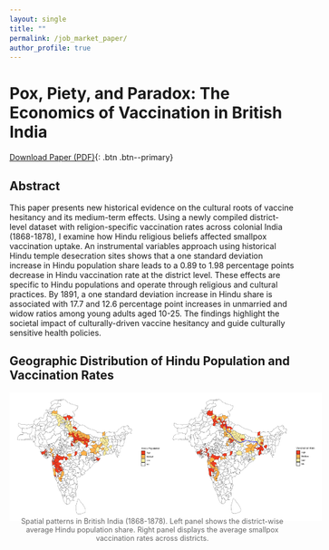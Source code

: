 ```yaml
---
layout: single
title: ""
permalink: /job_market_paper/
author_profile: true
---
```


# Pox, Piety, and Paradox: The Economics of Vaccination in British India

[Download Paper (PDF)](/files/JMP.pdf){: .btn .btn--primary}

## Abstract

This paper presents new historical evidence on the cultural roots of vaccine hesitancy and its medium-term effects. Using a newly compiled district-level dataset with religion-specific vaccination rates across colonial India (1868-1878), I examine how Hindu religious beliefs affected smallpox vaccination uptake. An instrumental variables approach using historical Hindu temple desecration sites shows that a one standard deviation increase in Hindu population share leads to a 0.89 to 1.98 percentage points decrease in Hindu vaccination rate at the district level. These effects are specific to Hindu populations and operate through religious and cultural practices. By 1891, a one standard deviation increase in Hindu share is associated with 17.7 and 12.6 percentage point increases in unmarried and widow ratios among young adults aged 10-25. The findings highlight the societal impact of culturally-driven vaccine hesitancy and guide culturally sensitive health policies.

## Geographic Distribution of Hindu Population and Vaccination Rates

<div style="display: flex; justify-content: space-between; margin-bottom: 20px; max-width: 1200px; margin: 0 auto;">
    <div style="flex: 1; margin-right: 15px;">
        <img src="/images/hin_pop_share_plot.jpg" alt="Hindu Population Share" style="width: 120%; max-width: none;">
    </div>
    <div style="flex: 1; margin-left: 15px;">
        <img src="/images/vax_rate_plot.jpg" alt="Vaccination Rates" style="width: 120%; max-width: none;">
    </div>
</div>

<p style="font-size: 0.9em; text-align: center; margin-top: -10px; color: #666;">
Spatial patterns in British India (1868-1878). Left panel shows the district-wise average Hindu population share. Right panel displays the average smallpox vaccination rates across districts.
</p>